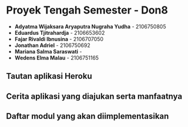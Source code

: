 # Proyek Tengah Semester - Don8

- **Adyatma Wijaksara Aryaputra Nugraha Yudha** - 2106750805
- **Eduardus Tjitrahardja** - 2106653602
- **Fajar Rivaldi Ibnusina** - 2106707050
- **Jonathan Adriel** - 2106750692
- **Mariana Salma Saraswati** - 
- **Wedens Elma Malau** - 2106751165

## Tautan aplikasi Heroku
## Cerita aplikasi yang diajukan serta manfaatnya
## Daftar modul yang akan diimplementasikan